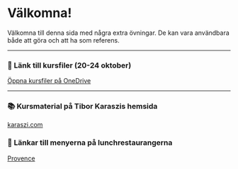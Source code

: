 # Välkomna!

Välkomna till denna sida med några extra övningar. De kan vara användbara både att göra och att ha som referens.

---

### 📁 Länk till kursfiler (20-24 oktober)

[Öppna kursfiler på OneDrive](https://1drv.ms/f/c/fb5c7f8b8caa2fb7/EvKJadFtl0REiRwvkEHpRWgBkWbexzwj_Jg-JIBQOxMy9w?e=XpUuRT)

---

### 📚 Kursmaterial på Tibor Karaszis hemsida

[karaszi.com](https://karaszi.com/)

### 📁 Länkar till menyerna på lunchrestaurangerna

[Provence](https://www.kvartersmenyn.se/index.php/rest/16302)

